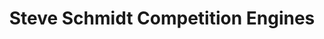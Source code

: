 ---
title: "Steve Schmidt Competition Engines"
url: /indianapolis/steve-schmidt-competition-engines/
shop: car parts
---